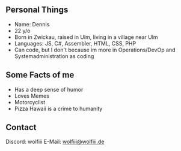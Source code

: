 ## Personal Things

* Name: Dennis
* 22 y/o
* Born in Zwickau, raised in Ulm, living in a village near Ulm
* Languages: JS, C#, Assembler, HTML, CSS, PHP
* Can code, but I don't because im more in Operations/DevOp and Systemadministration as coding

## Some Facts of me

* Has a deep sense of humor
* Loves Memes
* Motorcyclist
* Pizza Hawaii is a crime to humanity

## Contact
Discord: wolfiii
E-Mail: wolfiii@wolfiii.de

